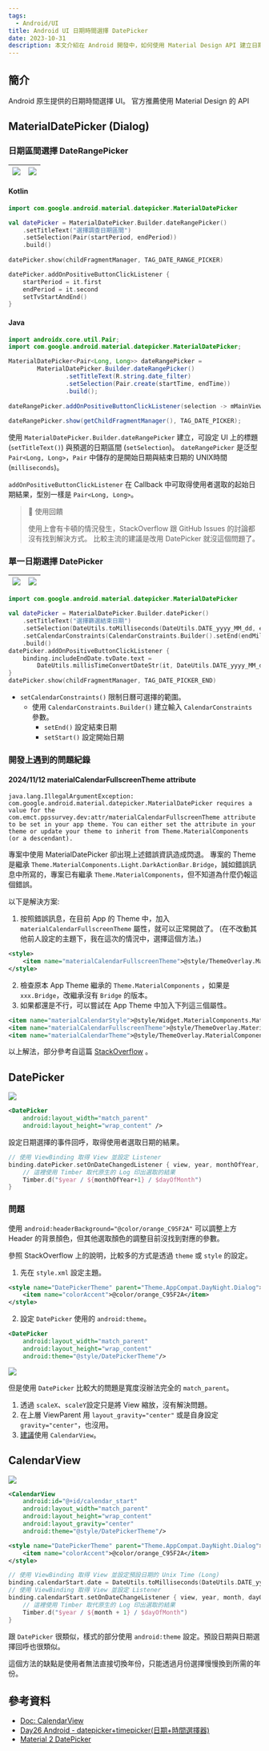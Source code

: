 ```yaml
---
tags:
  - Android/UI
title: Android UI 日期時間選擇 DatePicker
date: 2023-10-31
description: 本文介紹在 Android 開發中，如何使用 Material Design API 建立日期時間選擇 UI。
---
```


## 簡介

Android 原生提供的日期時間選擇 UI。
官方推薦使用 Material Design 的 API

## MaterialDatePicker (Dialog)

### 日期區間選擇 DateRangePicker

| ![](attachments/img-material-datepicker-range-1.png) | ![](attachments/img-material-datepicker-range-2.png)    |
| ------------------------------------------- | ------------------------------------------- |

#### Kotlin

```kotlin
import com.google.android.material.datepicker.MaterialDatePicker

val datePicker = MaterialDatePicker.Builder.dateRangePicker()  
    .setTitleText("選擇調查日期區間")  
    .setSelection(Pair(startPeriod, endPeriod))  
    .build()
    
datePicker.show(childFragmentManager, TAG_DATE_RANGE_PICKER)

datePicker.addOnPositiveButtonClickListener {  
    startPeriod = it.first  
    endPeriod = it.second  
    setTvStartAndEnd()  
}
```

#### Java

```java
import androidx.core.util.Pair;
import com.google.android.material.datepicker.MaterialDatePicker;

MaterialDatePicker<Pair<Long, Long>> dateRangePicker =  
        MaterialDatePicker.Builder.dateRangePicker()  
                .setTitleText(R.string.date_filter)  
                .setSelection(Pair.create(startTime, endTime))  
                .build();  
  
dateRangePicker.addOnPositiveButtonClickListener(selection -> mMainViewModel.setFilterPeriod(selection));  
  
dateRangePicker.show(getChildFragmentManager(), TAG_DATE_PICKER);
```

使用 `MaterialDatePicker.Builder.dateRangePicker` 建立，可設定 UI 上的標題 (`setTitleText()`) 與預選的日期區間 (`setSelection`)。
`dateRangePicker` 是泛型 `Pair<Long, Long>`，`Pair`  中儲存的是開始日期與結束日期的 UNIX時間(`milliseconds`)。

`addOnPositiveButtonClickListener` 在 Callback 中可取得使用者選取的起始日期結果，型別一樣是 `Pair<Long, Long>`。

> 📢 使用回饋
> 
> 使用上會有卡頓的情況發生，StackOverflow 跟 GitHub Issues 的討論都沒有找到解決方式。
> 比較主流的建議是改用 DatePicker 就沒這個問題了。

### 單一日期選擇 DatePicker

|  ![](attachments/img-datepicker-single-1.png)   | ![](attachments/img-datepicker-single-2.png)    |
| --- | --- |

```kotlin
import com.google.android.material.datepicker.MaterialDatePicker

val datePicker = MaterialDatePicker.Builder.datePicker()  
    .setTitleText("選擇篩選結束日期")  
    .setSelection(DateUtils.toMilliseconds(DateUtils.DATE_yyyy_MM_dd, endDate))
    .setCalendarConstraints(CalendarConstraints.Builder().setEnd(endMillis).build())
    .build()
datePicker.addOnPositiveButtonClickListener {  
    binding.includeEndDate.tvDate.text =  
        DateUtils.millisTimeConvertDateStr(it, DateUtils.DATE_yyyy_MM_dd)  
}  
datePicker.show(childFragmentManager, TAG_DATE_PICKER_END)
```

- `setCalendarConstraints()` 限制日曆可選擇的範圍。
	- 使用 `CalendarConstraints.Builder()` 建立輸入 `CalendarConstraints` 參數。
		- `setEnd()` 設定結束日期
		- `setStart()` 設定開始日期

### 開發上遇到的問題紀錄

#### 2024/11/12 materialCalendarFullscreenTheme attribute

```
java.lang.IllegalArgumentException: com.google.android.material.datepicker.MaterialDatePicker requires a value for the com.emct.ppssurvey.dev:attr/materialCalendarFullscreenTheme attribute to be set in your app theme. You can either set the attribute in your theme or update your theme to inherit from Theme.MaterialComponents (or a descendant).
```

專案中使用 MaterialDatePicker  卻出現上述錯誤資訊造成閃退。
專案的 Theme 是繼承 `Theme.MaterialComponents.Light.DarkActionBar.Bridge`，誠如錯誤訊息中所寫的，專案已有繼承 `Theme.MaterialComponents`，但不知道為什麼仍報這個錯誤。

以下是解決方案:

1. 按照錯誤訊息，在目前 App 的 Theme 中，加入 `materialCalendarFullscreenTheme` 屬性，就可以正常開啟了。 (在不改動其他前人設定的主題下，我在這次的情況中，選擇這個方法。)

```xml
<style>
	<item name="materialCalendarFullscreenTheme">@style/ThemeOverlay.MaterialComponents.MaterialCalendar.Fullscreen</item>
</style>
```

2. 檢查原本 App Theme 繼承的 `Theme.MaterialComponents` ，如果是 `xxx.Bridge`，改繼承沒有 `Bridge` 的版本。
3. 如果都還是不行，可以嘗試在 App Theme 中加入下列這三個屬性。

```xml
<item name="materialCalendarStyle">@style/Widget.MaterialComponents.MaterialCalendar</item>
<item name="materialCalendarFullscreenTheme">@style/ThemeOverlay.MaterialComponents.MaterialCalendar.Fullscreen</item>
<item name="materialCalendarTheme">@style/ThemeOverlay.MaterialComponents.MaterialCalendar</item>
```

以上解法，部分參考自這篇 [StackOverflow](https://stackoverflow.com/a/60870678/9982091) 。

## DatePicker

![](attachments/img-datepicker-1.png)

```xml
<DatePicker  
    android:layout_width="match_parent"  
    android:layout_height="wrap_content" />
```

設定日期選擇的事件回呼，取得使用者選取日期的結果。

```kotlin
// 使用 ViewBinding 取得 View 並設定 Listener
binding.datePicker.setOnDateChangedListener { view, year, monthOfYear, dayOfMonth ->  
	// 這裡使用 Timber 取代原生的 Log 印出選取的結果
    Timber.d("$year / ${monthOfYear+1} / $dayOfMonth")  
}
```

### 問題

使用 `android:headerBackground="@color/orange_C95F2A"` 可以調整上方 Header 的背景顏色，但其他選取顏色的調整目前沒找到對應的參數。

參照 StackOverflow 上的說明，比較多的方式是透過 `theme` 或 `style` 的設定。

1. 先在 `style.xml` 設定主題。

```xml
<style name="DatePickerTheme" parent="Theme.AppCompat.DayNight.Dialog">  
    <item name="colorAccent">@color/orange_C95F2A</item>  
</style>
```

2. 設定 `DatePicker` 使用的 `android:theme`。

```xml
<DatePicker  
    android:layout_width="match_parent"  
    android:layout_height="wrap_content"  
    android:theme="@style/DatePickerTheme"/>
```

![](attachments/img-datepicker-2.png)

但是使用 `DatePicker` 比較大的問題是寬度沒辦法完全的 `match_parent`。

1. 透過 `scaleX`、`scaleY`設定只是將 View 縮放，沒有解決問題。
2. 在上層 ViewParent 用 `layout_gravity="center"` 或是自身設定 `gravity="center"`，也沒用。
3. [建議](https://stackoverflow.com/q/47467550/9982091)使用 `CalendarView`。

## CalendarView

![](attachments/img-calendar-view-1.png)

```xml
<CalendarView  
    android:id="@+id/calendar_start"  
    android:layout_width="match_parent"  
    android:layout_height="wrap_content"  
    android:layout_gravity="center"  
    android:theme="@style/DatePickerTheme"/>
```

```xml
<style name="DatePickerTheme" parent="Theme.AppCompat.DayNight.Dialog">  
    <item name="colorAccent">@color/orange_C95F2A</item>  
</style>
```

```kotlin
// 使用 ViewBinding 取得 View 並設定預設日期的 Unix Time (Long)
binding.calendarStart.date = DateUtils.toMilliseconds(DateUtils.DATE_yyyy_MM_dd, startDate)
// 使用 ViewBinding 取得 View 並設定 Listener
binding.calendarStart.setOnDateChangeListener { view, year, month, dayOfMonth ->  
    // 這裡使用 Timber 取代原生的 Log 印出選取的結果
    Timber.d("$year / ${month + 1} / $dayOfMonth")
}
```

跟 `DatePicker` 很類似，樣式的部分使用 `android:theme` 設定。預設日期與日期選擇回呼也很類似。

這個方法的缺點是使用者無法直接切換年份，只能透過月份選擇慢慢換到所需的年份。

## 參考資料

- [Doc: CalendarView](https://developer.android.com/reference/android/widget/CalendarView)
- [Day26 Android - datepicker+timepicker(日期+時間選擇器)](https://ithelp.ithome.com.tw/articles/10262937)
- [Material 2 DatePicker](https://m2.material.io/components/date-pickers/android#date-pickers)
